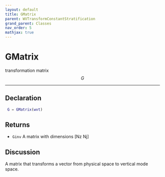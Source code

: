 ```yaml
---
layout: default
title: GMatrix
parent: WVTransformConstantStratification
grand_parent: Classes
nav_order: 5
mathjax: true
---
```


#  GMatrix

transformation matrix $$G$$


---

## Declaration
```matlab
 G = GMatrix(wvt)
```
## Returns
+ `Ginv`  A matrix with dimensions [Nz Nj]

## Discussion

  A matrix that transforms a vector from physical
  space to vertical mode space.
 
      

